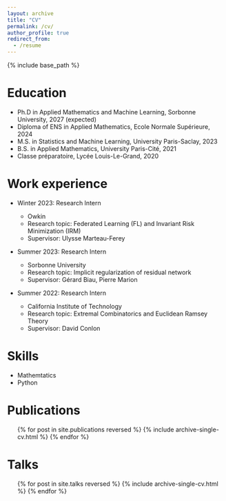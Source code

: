 ```yaml
---
layout: archive
title: "CV"
permalink: /cv/
author_profile: true
redirect_from:
  - /resume
---
```


{% include base_path %}

Education
======
* Ph.D in Applied Mathematics and Machine Learning, Sorbonne University, 2027 (expected)
* Diploma of ENS in Applied Mathematics, Ecole Normale Supérieure, 2024
* M.S. in Statistics and Machine Learning, University Paris-Saclay, 2023
* B.S. in Applied Mathematics, University Paris-Cité, 2021
* Classe préparatoire, Lycée Louis-Le-Grand, 2020

Work experience
======
* Winter 2023: Research Intern
  * Owkin
  * Research topic: Federated Learning (FL) and Invariant Risk Minimization (IRM)
  * Supervisor: Ulysse Marteau-Ferey

* Summer 2023: Research Intern
  * Sorbonne University
  * Research topic: Implicit regularization of residual network
  * Supervisor: Gérard Biau, Pierre Marion

* Summer 2022: Research Intern
  * California Institute of Technology
  * Research topic: Extremal Combinatorics and Euclidean Ramsey Theory
  * Supervisor: David Conlon
  
Skills
======
* Mathemtatics
* Python

Publications
======
  <ul>{% for post in site.publications reversed %}
    {% include archive-single-cv.html %}
  {% endfor %}</ul>

Talks
======
  <ul>{% for post in site.talks reversed %}
    {% include archive-single-cv.html %}
  {% endfor %}</ul>
